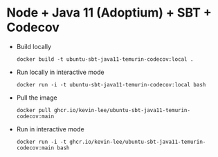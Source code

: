 # Node + Java 11 (Adoptium) + SBT + Codecov

* Build locally
  ```shell
  docker build -t ubuntu-sbt-java11-temurin-codecov:local .
  ```

* Run locally in interactive mode
  ```shell
  docker run -i -t ubuntu-sbt-java11-temurin-codecov:local bash
  ```

* Pull the image
  ```shell
  docker pull ghcr.io/kevin-lee/ubuntu-sbt-java11-temurin-codecov:main
  ```

* Run in interactive mode
  ```shell
  docker run -i -t ghcr.io/kevin-lee/ubuntu-sbt-java11-temurin-codecov:main bash
  ```
